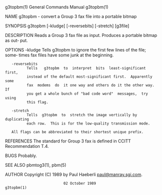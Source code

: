 g3topbm(1)                 General Commands Manual                 g3topbm(1)

NAME
       g3topbm - convert a Group 3 fax file into a portable bitmap

SYNOPSIS
       g3topbm [-kludge] [-reversebits] [-stretch] [g3file]

DESCRIPTION
       Reads a Group 3 fax file as input.  Produces a portable bitmap as out‐
       put.

OPTIONS
       -kludge
              Tells g3topbm to ignore the first few lines of the file;  some‐
              times fax files have some junk at the beginning.

       -reversebits
              Tells   g3topbm  to  interpret  bits  least-significant  first,
              instead of the default most-significant first.  Apparently some
              fax  modems  do  it one way and others do it the other way.  If
              you get a whole bunch of "bad code word"  messages,  try  using
              this flag.

       -stretch
              Tells  g3topbm  to  stretch the image vertically by duplicating
              each row.  This is for the low-quality transmission mode.

       All flags can be abbreviated to their shortest unique prefix.

REFERENCES
       The standard for Group 3 fax is defined in CCITT Recommendation T.4.

BUGS
       Probably.

SEE ALSO
       pbmtog3(1), pbm(5)

AUTHOR
       Copyright (C) 1989 by Paul Haeberli <paul@manray.sgi.com>.

                               02 October 1989                     g3topbm(1)

